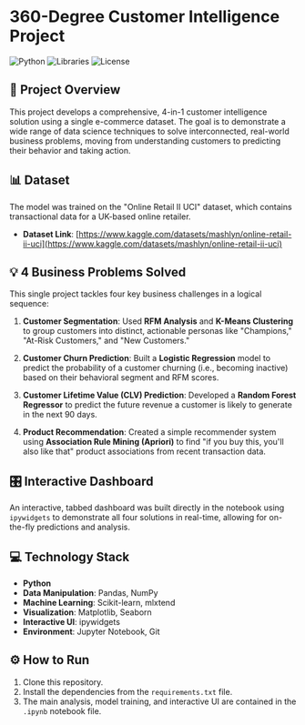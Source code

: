 
# 360-Degree Customer Intelligence Project

![Python](https://img.shields.io/badge/Python-3.9%2B-blue.svg)
![Libraries](https://img.shields.io/badge/Libraries-Pandas%20%7C%20Scikit--learn%20%7C%20mlxtend-orange.svg)
![License](https://img.shields.io/badge/License-MIT-green.svg)

## 🚀 Project Overview
This project develops a comprehensive, 4-in-1 customer intelligence solution using a single e-commerce dataset. The goal is to demonstrate a wide range of data science techniques to solve interconnected, real-world business problems, moving from understanding customers to predicting their behavior and taking action.

## 📊 Dataset
The model was trained on the "Online Retail II UCI" dataset, which contains transactional data for a UK-based online retailer.
* **Dataset Link**: [https://www.kaggle.com/datasets/mashlyn/online-retail-ii-uci](https://www.kaggle.com/datasets/mashlyn/online-retail-ii-uci)

## 💡 4 Business Problems Solved
This single project tackles four key business challenges in a logical sequence:

1.  **Customer Segmentation**: Used **RFM Analysis** and **K-Means Clustering** to group customers into distinct, actionable personas like "Champions," "At-Risk Customers," and "New Customers."

2.  **Customer Churn Prediction**: Built a **Logistic Regression** model to predict the probability of a customer churning (i.e., becoming inactive) based on their behavioral segment and RFM scores.

3.  **Customer Lifetime Value (CLV) Prediction**: Developed a **Random Forest Regressor** to predict the future revenue a customer is likely to generate in the next 90 days.

4.  **Product Recommendation**: Created a simple recommender system using **Association Rule Mining (Apriori)** to find "if you buy this, you'll also like that" product associations from recent transaction data.

## 🎛️ Interactive Dashboard
An interactive, tabbed dashboard was built directly in the notebook using `ipywidgets` to demonstrate all four solutions in real-time, allowing for on-the-fly predictions and analysis.

## 💻 Technology Stack
* **Python**
* **Data Manipulation**: Pandas, NumPy
* **Machine Learning**: Scikit-learn, mlxtend
* **Visualization**: Matplotlib, Seaborn
* **Interactive UI**: ipywidgets
* **Environment**: Jupyter Notebook, Git

## ⚙️ How to Run
1.  Clone this repository.
2.  Install the dependencies from the `requirements.txt` file.
3.  The main analysis, model training, and interactive UI are contained in the `.ipynb` notebook file.

